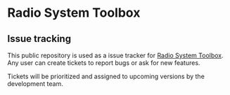 # Radio System Toolbox

## Issue tracking

This public repository is used as a issue tracker for [Radio System Toolbox](https://www.radiosystemtoolbox.com). Any user can create tickets to report bugs or ask for new features.

Tickets will be prioritized and assigned to upcoming versions by the development team.
